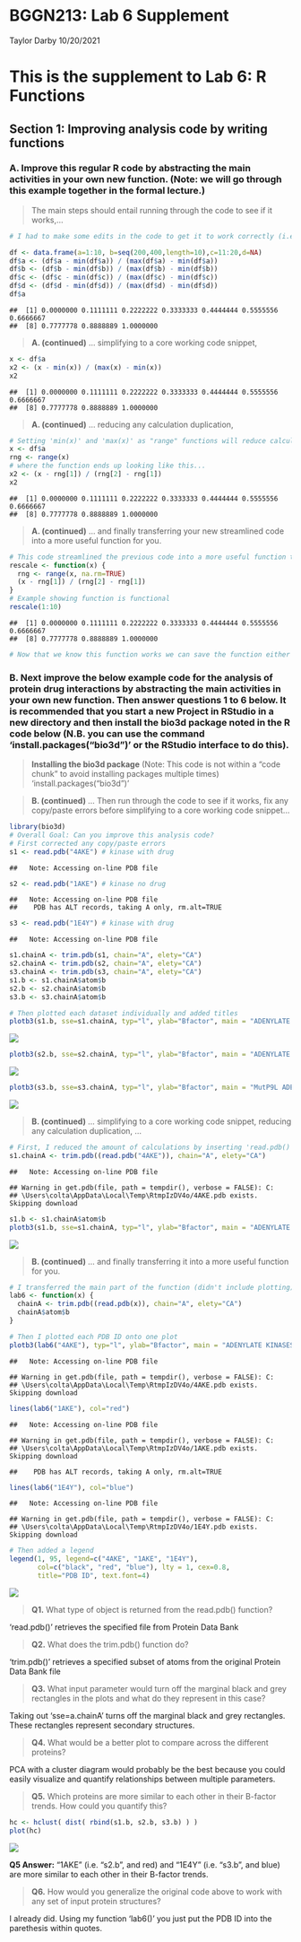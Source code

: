 BGGN213: Lab 6 Supplement
================
Taylor Darby
10/20/2021

# This is the supplement to Lab 6: R Functions

## Section 1: Improving analysis code by writing functions

### **A.** Improve this regular R code by abstracting the main activities in your own new function. (Note: we will go through this example together in the formal lecture.)

> The main steps should entail running through the code to see if it
> works,…

``` r
# I had to make some edits in the code to get it to work correctly (i.e. store the 5 appropriate data and values in the global environment). This is not efficient.

df <- data.frame(a=1:10, b=seq(200,400,length=10),c=11:20,d=NA)
df$a <- (df$a - min(df$a)) / (max(df$a) - min(df$a))
df$b <- (df$b - min(df$b)) / (max(df$b) - min(df$b))
df$c <- (df$c - min(df$c)) / (max(df$c) - min(df$c))
df$d <- (df$d - min(df$d)) / (max(df$d) - min(df$d))
df$a
```

    ##  [1] 0.0000000 0.1111111 0.2222222 0.3333333 0.4444444 0.5555556 0.6666667
    ##  [8] 0.7777778 0.8888889 1.0000000

> **A. (continued)** … simplifying to a core working code snippet,

``` r
x <- df$a
x2 <- (x - min(x)) / (max(x) - min(x))
x2
```

    ##  [1] 0.0000000 0.1111111 0.2222222 0.3333333 0.4444444 0.5555556 0.6666667
    ##  [8] 0.7777778 0.8888889 1.0000000

> **A. (continued)** … reducing any calculation duplication,

``` r
# Setting 'min(x)' and 'max(x)' as "range" functions will reduce calculation duplication
x <- df$a
rng <- range(x)
# where the function ends up looking like this...
x2 <- (x - rng[1]) / (rng[2] - rng[1])
x2
```

    ##  [1] 0.0000000 0.1111111 0.2222222 0.3333333 0.4444444 0.5555556 0.6666667
    ##  [8] 0.7777778 0.8888889 1.0000000

> **A. (continued)** … and finally transferring your new streamlined
> code into a more useful function for you.

``` r
# This code streamlined the previous code into a more useful function that accounts for 'NA' values.
rescale <- function(x) {
  rng <- range(x, na.rm=TRUE)
  (x - rng[1]) / (rng[2] - rng[1])
}
# Example showing function is functional
rescale(1:10)
```

    ##  [1] 0.0000000 0.1111111 0.2222222 0.3333333 0.4444444 0.5555556 0.6666667
    ##  [8] 0.7777778 0.8888889 1.0000000

``` r
# Now that we know this function works we can save the function either as an R file and source it each time, or we can extract the function ('Code' -> 'Extract Function')
```

### **B.** Next improve the below example code for the analysis of protein drug interactions by abstracting the main activities in your own new function. Then answer questions 1 to 6 below. It is recommended that you start a new Project in RStudio in a new directory and then install the bio3d package noted in the R code below (N.B. you can use the command ‘install.packages(“bio3d”)’ or the RStudio interface to do this).

> **Installing the bio3d package** (Note: This code is not within a
> “code chunk” to avoid installing packages multiple times)
> ‘install.packages(“bio3d”)’

> **B. (continued)** … Then run through the code to see if it works, fix
> any copy/paste errors before simplifying to a core working code
> snippet…

``` r
library(bio3d)
# Overall Goal: Can you improve this analysis code?
# First corrected any copy/paste errors
s1 <- read.pdb("4AKE") # kinase with drug
```

    ##   Note: Accessing on-line PDB file

``` r
s2 <- read.pdb("1AKE") # kinase no drug
```

    ##   Note: Accessing on-line PDB file
    ##    PDB has ALT records, taking A only, rm.alt=TRUE

``` r
s3 <- read.pdb("1E4Y") # kinase with drug
```

    ##   Note: Accessing on-line PDB file

``` r
s1.chainA <- trim.pdb(s1, chain="A", elety="CA")
s2.chainA <- trim.pdb(s2, chain="A", elety="CA")
s3.chainA <- trim.pdb(s3, chain="A", elety="CA")
s1.b <- s1.chainA$atom$b
s2.b <- s2.chainA$atom$b
s3.b <- s3.chainA$atom$b

# Then plotted each dataset individually and added titles
plotb3(s1.b, sse=s1.chainA, typ="l", ylab="Bfactor", main = "ADENYLATE KINASE (PDB ID: 4AKE)")
```

![](lab6supplement_files/figure-gfm/unnamed-chunk-5-1.png)<!-- -->

``` r
plotb3(s2.b, sse=s2.chainA, typ="l", ylab="Bfactor", main = "ADENYLATE KINASE TRANSFERASE (PDB ID:1AKE)")
```

![](lab6supplement_files/figure-gfm/unnamed-chunk-5-2.png)<!-- -->

``` r
plotb3(s3.b, sse=s3.chainA, typ="l", ylab="Bfactor", main = "MutP9L ADENYLATE KINASE (PDB ID: 1E4Y)")
```

![](lab6supplement_files/figure-gfm/unnamed-chunk-5-3.png)<!-- -->

> **B. (continued)** … simplifying to a core working code snippet,
> reducing any calculation duplication, …

``` r
# First, I reduced the amount of calculations by inserting 'read.pdb()' directly into the 'trim.pdb()' function
s1.chainA <- trim.pdb((read.pdb("4AKE")), chain="A", elety="CA")
```

    ##   Note: Accessing on-line PDB file

    ## Warning in get.pdb(file, path = tempdir(), verbose = FALSE): C:
    ## \Users\colta\AppData\Local\Temp\RtmpIzDV4o/4AKE.pdb exists. Skipping download

``` r
s1.b <- s1.chainA$atom$b
plotb3(s1.b, sse=s1.chainA, typ="l", ylab="Bfactor", main = "ADENYLATE KINASE (PDB ID: 4AKE)")
```

![](lab6supplement_files/figure-gfm/unnamed-chunk-6-1.png)<!-- -->

> **B. (continued)** … and finally transferring it into a more useful
> function for you.

``` r
# I transferred the main part of the function (didn't include plotting) into a more useful function named 'lab6' where "x" was the input PDB ID and the output was 'atom$b' of 'chainA'
lab6 <- function(x) {
  chainA <- trim.pdb((read.pdb(x)), chain="A", elety="CA")
  chainA$atom$b
}
```

``` r
# Then I plotted each PDB ID onto one plot
plotb3(lab6("4AKE"), typ="l", ylab="Bfactor", main = "ADENYLATE KINASES")
```

    ##   Note: Accessing on-line PDB file

    ## Warning in get.pdb(file, path = tempdir(), verbose = FALSE): C:
    ## \Users\colta\AppData\Local\Temp\RtmpIzDV4o/4AKE.pdb exists. Skipping download

``` r
lines(lab6("1AKE"), col="red")
```

    ##   Note: Accessing on-line PDB file

    ## Warning in get.pdb(file, path = tempdir(), verbose = FALSE): C:
    ## \Users\colta\AppData\Local\Temp\RtmpIzDV4o/1AKE.pdb exists. Skipping download

    ##    PDB has ALT records, taking A only, rm.alt=TRUE

``` r
lines(lab6("1E4Y"), col="blue")
```

    ##   Note: Accessing on-line PDB file

    ## Warning in get.pdb(file, path = tempdir(), verbose = FALSE): C:
    ## \Users\colta\AppData\Local\Temp\RtmpIzDV4o/1E4Y.pdb exists. Skipping download

``` r
# Then added a legend
legend(1, 95, legend=c("4AKE", "1AKE", "1E4Y"),
       col=c("black", "red", "blue"), lty = 1, cex=0.8,
       title="PDB ID", text.font=4)
```

![](lab6supplement_files/figure-gfm/unnamed-chunk-8-1.png)<!-- -->

> **Q1.** What type of object is returned from the read.pdb() function?

‘read.pdb()’ retrieves the specified file from Protein Data Bank

> **Q2.** What does the trim.pdb() function do?

‘trim.pdb()’ retrieves a specified subset of atoms from the original
Protein Data Bank file

> **Q3.** What input parameter would turn off the marginal black and
> grey rectangles in the plots and what do they represent in this case?

Taking out ‘sse=a.chainA’ turns off the marginal black and grey
rectangles. These rectangles represent secondary structures.

> **Q4.** What would be a better plot to compare across the different
> proteins?

PCA with a cluster diagram would probably be the best because you could
easily visualize and quantify relationships between multiple parameters.

> **Q5.** Which proteins are more similar to each other in their
> B-factor trends. How could you quantify this?

``` r
hc <- hclust( dist( rbind(s1.b, s2.b, s3.b) ) )
plot(hc)
```

![](lab6supplement_files/figure-gfm/unnamed-chunk-9-1.png)<!-- -->

**Q5 Answer:** “1AKE” (i.e. “s2.b”, and red) and “1E4Y” (i.e. “s3.b”,
and blue) are more similar to each other in their B-factor trends.

> **Q6.** How would you generalize the original code above to work with
> any set of input protein structures?

I already did. Using my function ‘lab6()’ you just put the PDB ID into
the parethesis within quotes.
